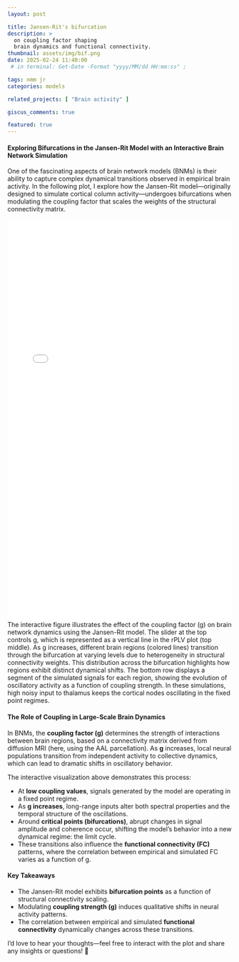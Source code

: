 ```yaml
---
layout: post

title: Jansen-Rit's bifurcation
description: >
  on coupling factor shaping
  brain dynamics and functional connectivity.
thumbnail: assets/img/bif.png
date: 2025-02-24 11:40:00
 # in terminal: Get-Date -Format "yyyy/MM/dd HH:mm:ss" ;

tags: nmm jr
categories: models

related_projects: [ "Brain activity" ]

giscus_comments: true

featured: true
---
```


#### Exploring Bifurcations in the Jansen-Rit Model with an Interactive Brain Network Simulation

One of the fascinating aspects of brain network models (BNMs) is their ability to capture complex dynamical transitions
observed in empirical brain activity. In the following plot, I explore how the Jansen-Rit model—originally designed to
simulate cortical column activity—undergoes bifurcations when modulating the coupling factor that scales the weights of
the structural connectivity matrix.

<div>
  <iframe width="100%" height="900"
    src="/assets/html/Criticality_th_noisy_phetero.html"
    frameborder="0" allow="autoplay; encrypted-media" scrolling='no' 
    allowfullscreen></iframe>
</div>
<div class="caption">
  The interactive figure illustrates the effect of the coupling factor (g) 
  on brain network dynamics using the Jansen-Rit model. The slider at the top 
  controls g, which is represented as a vertical line in the rPLV plot (top middle). 
  As g increases, different brain regions (colored lines) transition through the
  bifurcation at varying levels due to heterogeneity in structural connectivity weights.
  This distribution across the bifurcation highlights how regions exhibit distinct
  dynamical shifts. The bottom row displays a segment of the simulated signals for 
  each region, showing the evolution of oscillatory activity as a function of coupling
  strength. In these simulations, high noisy input to thalamus keeps the cortical nodes oscillating
  in the fixed point regimes.
</div>

#### The Role of Coupling in Large-Scale Brain Dynamics

In BNMs, the **coupling factor (g)** determines the strength of interactions between brain regions, based on a
connectivity matrix derived from diffusion MRI (here, using the AAL parcellation). As **g** increases, local neural
populations transition from independent activity to collective dynamics, which can lead to dramatic shifts in
oscillatory behavior.

The interactive visualization above demonstrates this process:

- At **low coupling values**, signals generated by the model are operating in a fixed point regime.
- As **g increases**, long-range inputs alter both spectral properties and the temporal structure of
  the oscillations.
- Around **critical points (bifurcations)**, abrupt changes in signal amplitude and coherence occur, shifting the
  model’s behavior into a new dynamical regime: the limit cycle.
- These transitions also influence the **functional connectivity (FC)** patterns, where the correlation between
  empirical and simulated FC varies as a function of g.


#### Key Takeaways

- The Jansen-Rit model exhibits **bifurcation points** as a function of structural connectivity scaling.
- Modulating **coupling strength (g)** induces qualitative shifts in neural activity patterns.
- The correlation between empirical and simulated **functional connectivity** dynamically changes across these
  transitions.


I’d love to hear your thoughts—feel free to interact with the plot and share any insights or questions! 🚀
